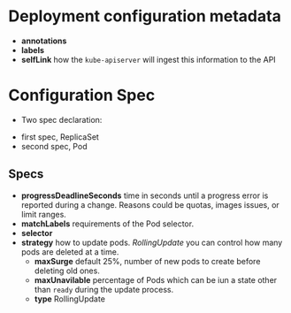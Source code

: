 # Deployment configuration metadata

- **annotations**
- **labels**
- **selfLink** how the `kube-apiserver` will ingest this information to the API


# Configuration Spec

- Two spec declaration:
 * first spec, ReplicaSet
 * second spec, Pod


## Specs

- **progressDeadlineSeconds** time in seconds until a progress error is reported during a change. Reasons could be quotas, images issues, or limit ranges.
- **matchLabels** requirements of the Pod selector.
- **selector** 
- **strategy** how to update pods. _RollingUpdate_ you can control how many pods are deleted at a time.
	- **maxSurge** default 25%, number of  new pods to create  before deleting old ones.
	- **maxUnavilable** percentage of Pods which can be iun a state other than `ready` during the update process.
	- **type** RollingUpdate



